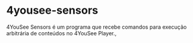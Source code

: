 # 4yousee-sensors
4YouSee Sensors é um programa que recebe comandos para execução arbitrária de conteúdos no 4YouSee Player.,
